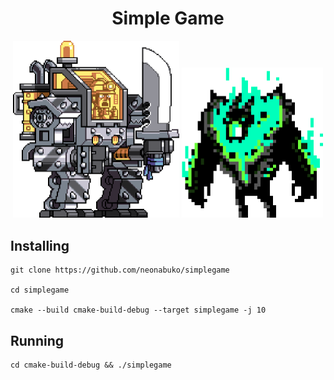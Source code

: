 <div align="center">
<h1>Simple Game</h1>
<img src="icon/player.png" alt="player" width="266" height="283.5">
<img src="icon/enemy.png" alt="enemy" width="225.5" height="240.5">
</div>

<div>
<h2>Installing</h2>

```shell
git clone https://github.com/neonabuko/simplegame

cd simplegame

cmake --build cmake-build-debug --target simplegame -j 10
```

<h2>Running</h2>

```shell
cd cmake-build-debug && ./simplegame
```

</div>